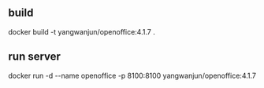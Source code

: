 ## build
docker build -t yangwanjun/openoffice:4.1.7 .
## run server
docker run -d --name openoffice -p 8100:8100 yangwanjun/openoffice:4.1.7